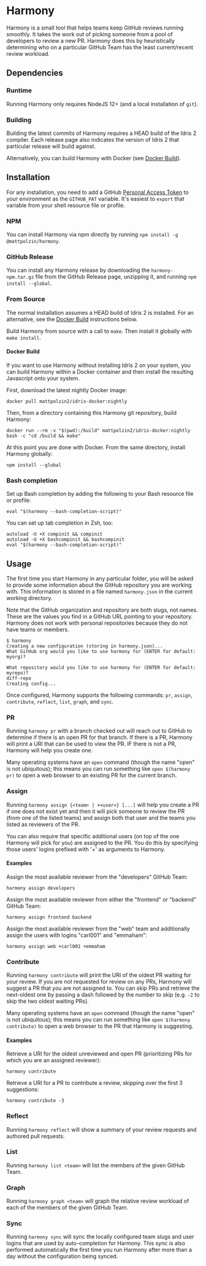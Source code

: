 
# Harmony
Harmony is a small tool that helps teams keep GitHub reviews running smoothly. It takes the work out of picking someone from a pool of developers to review a new PR. Harmony does this by heuristically determining who on a particular GitHub Team has the least current/recent review workload.

## Dependencies
### Runtime
Running Harmony only requires NodeJS 12+ (and a local installation of `git`).
### Building
Building the latest commits of Harmony requires a HEAD build of the Idris 2 compiler. Each release page also indicates the version of Idris 2 that particular release will build against.

Alternatively, you can build Harmony with Docker (see [Docker Build](#docker-build)).

## Installation
For any installation, you need to add a GitHub [Personal Access Token](https://docs.github.com/en/github/authenticating-to-github/keeping-your-account-and-data-secure/creating-a-personal-access-token) to your environment as the `GITHUB_PAT` variable. It's easiest to `export` that variable from your shell resource file or profile.

### NPM
You can install Harmony via npm directly by running `npm install -g @mattpolzin/harmony`.

### GitHub Release
You can install any Harmony release by downloading the `harmony-npm.tar.gz` file from the GitHub Release page, unzipping it, and running `npm install --global`.

### From Source
The normal installation assumes a HEAD build of Idris 2 is installed. For an alternative, see the [Docker Build](#docker-build) instructions below.

Build Harmony from source with a call to `make`. Then install it globally with `make install`.

#### Docker Build
If you want to use Harmony without installing Idris 2 on your system, you can build Harmony within a Docker container and then install the resulting Javascript onto your system.

First, download the latest nightly Docker image:
```shell
docker pull mattpolzin2/idris-docker:nightly
```

Then, from a directory containing this Harmony git repository, build Harmony:
```shell
docker run --rm -v "$(pwd):/build" mattpolzin2/idris-docker:nightly bash -c "cd /build && make"
```

At this point you are done with Docker. From the same directory, install Harmony globally:
```shell
npm install --global
```

### Bash completion
Set up Bash completion by adding the following to your Bash resource file or profile:
```shell
eval "$(harmony --bash-completion-script)"
```

You can set up tab completion in Zsh, too:
```shell
autoload -U +X compinit && compinit
autoload -U +X bashcompinit && bashcompinit
eval "$(harmony --bash-completion-script)"
```

## Usage
The first time you start Harmony in any particular folder, you will be asked to provide some information about the GitHub repository you are working with. This information is stored in a file named `harmony.json` in the current working directory.

Note that the GitHub organization and repository are both slugs, not names. These are the values you find in a GitHub URL pointing to your repository. Harmony does not work with personal repositories because they do not have teams or members.
```shell
$ harmony 
Creating a new configuration (storing in harmony.json)...
What GitHub org would you like to use harmony for (ENTER for default: myorg)?

What repository would you like to use harmony for (ENTER for default: myrepo)?
diff-repo
Creating config...
```

Once configured, Harmony supports the following commands: `pr`, `assign`, `contribute`, `reflect`, `list`, `graph`, and `sync`.

### PR
Running `harmony pr` with a branch checked out will reach out to GitHub to determine if there is an open PR for that branch. If there is a PR, Harmony will print a URI that can be used to view the PR. IF there is not a PR, Harmony will help you create one.

Many operating systems have an `open` command (though the name "open" is not ubiquitous); this means you can run something like `open $(harmony pr)` to open a web browser to an existing PR for the current branch.

### Assign
Running `harmony assign {<team> | +<user>} [...]` will help you create a PR if one does not exist yet and then it will pick someone to review the PR (from one of the listed teams) and assign both that user and the teams you listed as reviewers of the PR.

You can also require that specific additional users (on top of the one Harmony will pick for you) are assigned to the PR. You do this by specifying those users' logins prefixed with '+' as arguments to Harmony.

#### Examples
Assign the most available reviewer from the "developers" GitHub Team:
```shell
harmony assign developers
```

Assign the most available reviewer from either the "frontend" or "backend" GitHub Team:
```shell
harmony assign frontend backend
```

Assign the most available reviewer from the "web" team and additionally assign the users with logins "carl001" and "emmaham":
```shell
harmony assign web +carl001 +emmaham
```

### Contribute
Running `harmony contribute` will print the URI of the oldest PR waiting for your review. If you are not requested for review on any PRs, Harmony will suggest a PR that you are not assigned to. You can skip PRs and retrieve the next-oldest one by passing a dash followed by the number to skip (e.g. `-2` to skip the two oldest waiting PRs).

Many operating systems have an `open` command (though the name "open" is not ubiquitous); this means you can run something like `open $(harmony contribute)` to open a web browser to the PR that Harmony is suggesting.

#### Examples
Retrieve a URI for the oldest unreviewed and open PR (prioritizing PRs for which you are an assigned reviewer):
```shell
harmony contribute
```

Retrieve a URI for a PR to contribute a review, skipping over the first 3 suggestions:
```shell
harmony contribute -3
```

### Reflect
Running `harmony reflect` will show a summary of your review requests and authored pull requests.

### List
Running `harmony list <team>` will list the members of the given GitHub Team.

### Graph
Running `harmony graph <team>` will graph the relative review workload of each of the members of the given GitHub Team.

### Sync
Running `harmony sync` will sync the locally configured team slugs and user logins that are used by auto-completion for Harmony. This sync is also performed automatically the first time you run Harmony after more than a day without the configuration being synced.


